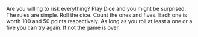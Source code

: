 Are you willing to risk everything? Play Dice and you might be surprised. The rules are simple. Roll the dice. Count the ones and fives. Each one is worth 100 and 50 points respectively. As long as you roll at least a one or a five you can try again. If not the game is over.